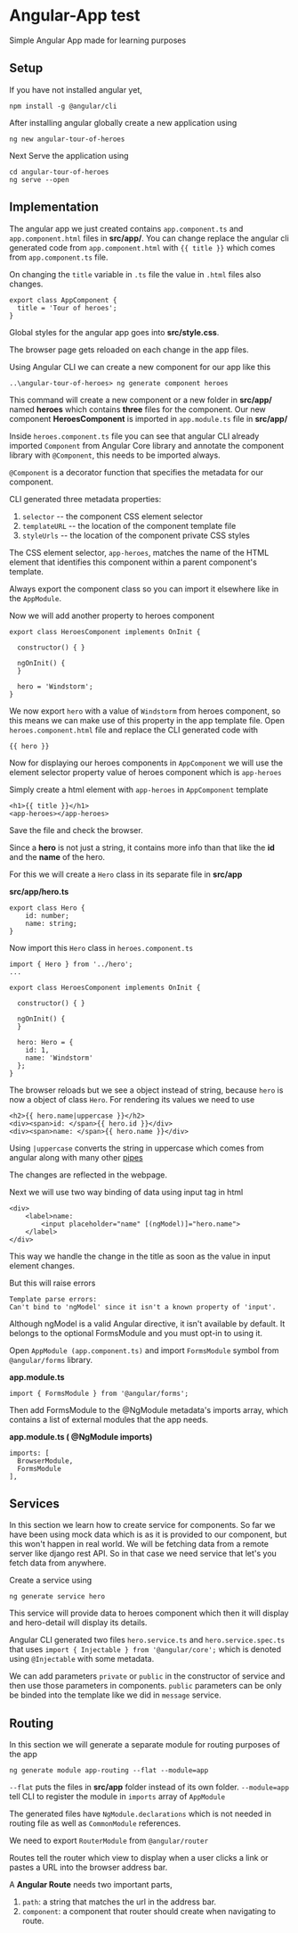 # Angular-App test
Simple Angular App made for learning purposes

## Setup
If you have not installed angular yet,

```
npm install -g @angular/cli
```

After installing angular globally create a new application using

```
ng new angular-tour-of-heroes
```

Next Serve the application using

```
cd angular-tour-of-heroes
ng serve --open
```

## Implementation
The angular app we just created contains ```app.component.ts``` and ```app.component.html``` files in **src/app/**. You can change replace the angular cli generated code from 
```app.component.html``` with ```{{ title }}``` which comes from ```app.component.ts``` 
file. 

On changing the ```title``` variable in ```.ts``` file the value in ```.html``` files also changes.

```
export class AppComponent {
  title = 'Tour of heroes';
}
```

Global styles for the angular app goes into **src/style.css**.

The browser page gets reloaded on each change in the app files.

Using Angular CLI we can create a new component for our app like this

```
..\angular-tour-of-heroes> ng generate component heroes
```

This command will create a new component or a new folder in **src/app/** named **heroes**
which contains **three** files for the component. Our new component **HeroesComponent** 
is imported in ```app.module.ts``` file in **src/app/**

Inside ```heroes.component.ts``` file you can see that angular CLI already imported 
```Component``` from Angular Core library and annotate the component library with 
```@Component```, this needs to be imported always.

```@Component``` is a decorator function that specifies the metadata for our component.

CLI generated three metadata properties:

1. ```selector``` -- the component CSS element selector
2. ```templateURL``` -- the location of the component template file
3. ```styleUrls``` -- the location of the component private CSS styles

The CSS element selector, ```app-heroes```, matches the name of the HTML element that 
identifies this component within a parent component's template.

Always export the component class so you can import it elsewhere like in the 
```AppModule```.

Now we will add another property to heroes component 

```
export class HeroesComponent implements OnInit {

  constructor() { }

  ngOnInit() {
  }

  hero = 'Windstorm';
}
```

We now export ```hero``` with a value of ```Windstorm``` from heroes component, so this 
means we can make use of this property in the app template file. Open 
```heroes.component.html``` file and replace the CLI generated code with

```
{{ hero }}
```

Now for displaying our heroes components in ```AppComponent``` we will use the element selector property value of heroes component which is ```app-heroes```

Simply create a html element with ```app-heroes``` in ```AppComponent``` template

```
<h1>{{ title }}</h1>
<app-heroes></app-heroes>
```

Save the file and check the browser.

Since a **hero** is not just a string, it contains more info than that like the **id** 
and the **name** of the hero.

For this we will create a ```Hero``` class in its separate file in **src/app**

**src/app/hero.ts**
```
export class Hero {
	id: number;
	name: string;
}
```

Now import this ```Hero``` class in ```heroes.component.ts```

```
import { Hero } from '../hero';
...

export class HeroesComponent implements OnInit {

  constructor() { }

  ngOnInit() {
  }

  hero: Hero = {
  	id: 1,
  	name: 'Windstorm'
  };
}
```

The browser reloads but we see a object instead of string, because ```hero``` is now a 
object of class ```Hero```. For rendering its values we need to use 

```
<h2>{{ hero.name|uppercase }}</h2>
<div><span>id: </span>{{ hero.id }}</div>
<div><span>name: </span>{{ hero.name }}</div>
```

Using ```|uppercase``` converts the string in uppercase which comes from angular along 
with many other [pipes](https://angular.io/guide/pipes)

The changes are reflected in the webpage.

Next we will use two way binding of data using input tag in html

```
<div>
	<label>name:
		<input placeholder="name" [(ngModel)]="hero.name">
	</label>
</div>
```

This way we handle the change in the title as soon as the value in input element changes.

But this will raise errors

```
Template parse errors:
Can't bind to 'ngModel' since it isn't a known property of 'input'.
```

Although ngModel is a valid Angular directive, it isn't available by default.
It belongs to the optional FormsModule and you must opt-in to using it.

Open ```AppModule (app.component.ts)``` and import ```FormsModule``` symbol from 
```@angular/forms``` library.

**app.module.ts**
```
import { FormsModule } from '@angular/forms';
```

Then add FormsModule to the @NgModule metadata's imports array, which contains a list of 
external modules that the app needs.

**app.module.ts ( @NgModule imports)**
```
imports: [
  BrowserModule,
  FormsModule
],
```

## Services
In this section we learn how to create service for components. So far we have been using 
mock data which is as it is provided to our component, but this won't happen in real 
world. We will be fetching data from a remote server like django rest API. So in that 
case we need service that let's you fetch data from anywhere.

Create a service using

```
ng generate service hero
```

This service will provide data to heroes component which then it will display and 
hero-detail will display its details.

Angular CLI generated two files ```hero.service.ts``` and ```hero.service.spec.ts``` that
uses ```import { Injectable } from '@angular/core';``` which is denoted using ```@Injectable``` with some metadata.

We can add parameters ```private``` or ```public``` in the constructor of service and 
then use those parameters in components. ```public``` parameters can be only be binded 
into the template like we did in ```message``` service.

## Routing
In this section we will generate a separate module for routing purposes of the app

```
ng generate module app-routing --flat --module=app
```

```--flat``` puts the files in **src/app** folder instead of its own folder.
```--module=app``` tell CLI to register the module in ```imports``` array of ```AppModule```

The generated files have ```NgModule.declarations``` which is not needed in routing file 
as well as ```CommonModule``` references.

We need to export ```RouterModule``` from ```@angular/router```

Routes tell the router which view to display when a user clicks a link or pastes a URL 
into the browser address bar.

A **Angular Route** needs two important parts,

1. ```path```: a string that matches the url in the address bar.
2. ```component```: a component that router should create when navigating to route.
